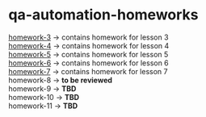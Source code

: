 # qa-automation-homeworks

[homework-3](https://github.com/MarianaBoiko/qa-automation-homeworks/tree/main/homework-3/src) -> contains homework for lesson 3 <br>
[homework-4](https://github.com/MarianaBoiko/qa-automation-homeworks/tree/main/homework-4/src) -> contains homework for lesson 4 <br>
[homework-5](https://github.com/MarianaBoiko/qa-automation-homeworks/tree/main/homework-5) -> contains homework for lesson 5 <br>
[homework-6](https://github.com/MarianaBoiko/qa-automation-homeworks/tree/main/homework-6) -> contains homework for lesson 6 <br>
[homework-7](https://github.com/MarianaBoiko/qa-automation-homeworks/tree/main/homework-7) -> contains homework for lesson 7 <br>
homework-8 -> **to be reviewed** <br>
homework-9 -> **TBD** <br>
homework-10 -> **TBD** <br>
homework-11 -> **TBD** <br>
